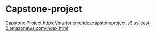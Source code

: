 # Capstone-project
Capstone Project
https://marjoriemendezcapstoneproject.s3.us-east-2.amazonaws.com/index.html
